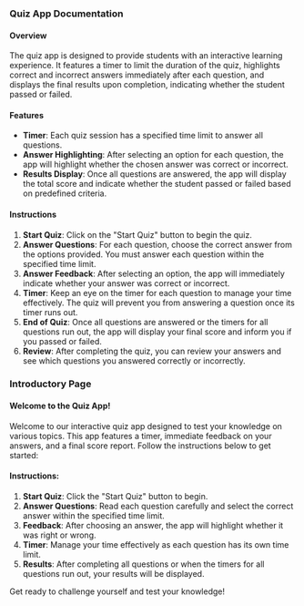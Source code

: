 ### Quiz App Documentation

#### Overview

The quiz app is designed to provide students with an interactive learning experience. It features a timer to limit the duration of the quiz, highlights correct and incorrect answers immediately after each question, and displays the final results upon completion, indicating whether the student passed or failed.

#### Features

- **Timer**: Each quiz session has a specified time limit to answer all questions.
- **Answer Highlighting**: After selecting an option for each question, the app will highlight whether the chosen answer was correct or incorrect.
- **Results Display**: Once all questions are answered, the app will display the total score and indicate whether the student passed or failed based on predefined criteria.

#### Instructions

1. **Start Quiz**: Click on the "Start Quiz" button to begin the quiz.
2. **Answer Questions**: For each question, choose the correct answer from the options provided. You must answer each question within the specified time limit.
3. **Answer Feedback**: After selecting an option, the app will immediately indicate whether your answer was correct or incorrect.
4. **Timer**: Keep an eye on the timer for each question to manage your time effectively. The quiz will prevent you from answering a question once its timer runs out.
5. **End of Quiz**: Once all questions are answered or the timers for all questions run out, the app will display your final score and inform you if you passed or failed.
6. **Review**: After completing the quiz, you can review your answers and see which questions you answered correctly or incorrectly.

### Introductory Page

#### Welcome to the Quiz App!

Welcome to our interactive quiz app designed to test your knowledge on various topics. This app features a timer, immediate feedback on your answers, and a final score report. Follow the instructions below to get started:

#### Instructions:

1. **Start Quiz**: Click the "Start Quiz" button to begin.
2. **Answer Questions**: Read each question carefully and select the correct answer within the specified time limit.
3. **Feedback**: After choosing an answer, the app will highlight whether it was right or wrong.
4. **Timer**: Manage your time effectively as each question has its own time limit.
5. **Results**: After completing all questions or when the timers for all questions run out, your results will be displayed.

Get ready to challenge yourself and test your knowledge!
